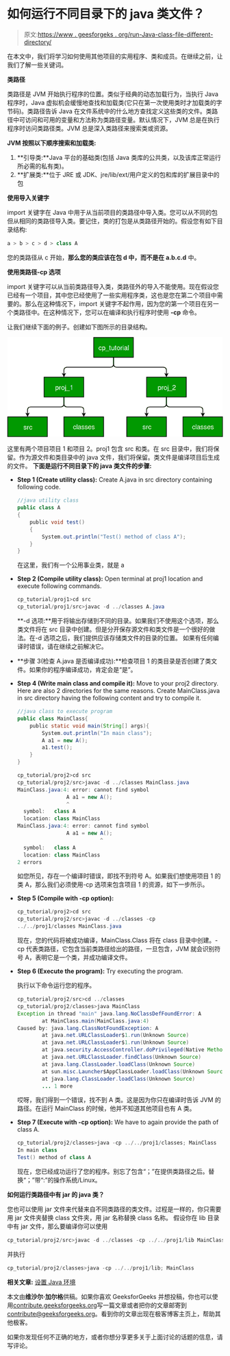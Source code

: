 # 如何运行不同目录下的 java 类文件？

> 原文:[https://www . geesforgeks . org/run-Java-class-file-different-directory/](https://www.geeksforgeeks.org/run-java-class-file-different-directory/)

在本文中，我们将学习如何使用其他项目的实用程序、类和成员。在继续之前，让我们了解一些关键词。

**类路径**

类路径是 JVM 开始执行程序的位置。类似于经典的动态加载行为，当执行 Java 程序时，Java 虚拟机会缓慢地查找和加载类(它只在第一次使用类时才加载类的字节码)。类路径告诉 Java 在文件系统中的什么地方查找定义这些类的文件。类路径中可访问和可用的变量和方法称为类路径变量。默认情况下，JVM 总是在执行程序时访问类路径类。JVM 总是深入类路径来搜索类或资源。

**JVM 按照以下顺序搜索和加载类:**

1.  **引导类:**Java 平台的基础类(包括 Java 类库的公共类，以及该库正常运行所必需的私有类)。
2.  **扩展类:**位于 JRE 或 JDK、jre/lib/ext/用户定义的包和库的扩展目录中的包

**使用导入关键字**

import 关键字在 Java 中用于从当前项目的类路径中导入类。您可以从不同的包但从相同的类路径导入类。要记住，类的打包是从类路径开始的。假设您有如下目录结构:

```java
a > b > c > d > class A

```

您的类路径从 c 开始，**那么您的类应该在包 d 中，而不是在 a.b.c.d** 中。

**使用类路径-cp 选项**

import 关键字可以从当前类路径导入类，类路径外的导入不能使用。现在假设您已经有一个项目，其中您已经使用了一些实用程序类，这也是您在第二个项目中需要的。那么在这种情况下，import 关键字不起作用，因为您的第一个项目在另一个类路径中。在这种情况下，您可以在编译和执行程序时使用 **-cp** 命令。

让我们继续下面的例子。创建如下图所示的目录结构。

[![cp_tutorial](img/80c0a0699b959456221fed11fb610c32.png)](https://media.geeksforgeeks.org/wp-content/uploads/runClassJava.jpg)

这里有两个项目项目 1 和项目 2。proj1 包含 src 和类。在 src 目录中，我们将保留。作为源文件和类目录中的 java 文件，我们将保留。类文件是编译项目后生成的文件。
**下面是运行不同目录下的 java 类文件的步骤:**

*   **Step 1 (Create utility class):** Create A.java in src directory containing following code.

    ```java
    //java utility class
    public class A
    {
        public void test()
        {
            System.out.println("Test() method of class A");
        }
    }
    ```

    在这里，我们有一个公用事业类，就是 a

*   **Step 2 (Compile utility class):** Open terminal at proj1 location and execute following commands.

    ```java
    cp_tutorial/proj1>cd src
    cp_tutorial/proj1/src>javac -d ../classes A.java

    ```

    **-d 选项:**用于将输出存储到不同的目录。如果我们不使用这个选项，那么类文件将在 src 目录中创建。但是分开保存源文件和类文件是一个很好的做法。在-d 选项之后，我们提供应该存储类文件的目录的位置。
    如果有任何编译时错误，请在继续之前解决它。

*   **步骤 3(检查 A.java 是否编译成功):**检查项目 1 的类目录是否创建了类文件。如果你的程序编译成功，肯定会是“是”。
*   **Step 4 (Write main class and compile it):** Move to your proj2 directory. Here are also 2 directories for the same reasons. Create MainClass.java in src directory having the following content and try to compile it.

    ```java
    //java class to execute program
    public class MainClass{
        public static void main(String[] args){
            System.out.println("In main class");
            A a1 = new A();
            a1.test();
        }
    }
    ```

    ```java
    cp_tutorial/proj2>cd src
    cp_tutorial/proj2/src>javac -d ../classes MainClass.java
    MainClass.java:4: error: cannot find symbol
                    A a1 = new A();
                    ^
      symbol:   class A
      location: class MainClass
    MainClass.java:4: error: cannot find symbol
                    A a1 = new A();
                               ^
      symbol:   class A
      location: class MainClass
    2 errors

    ```

    如您所见，存在一个编译时错误，即找不到符号 A。如果我们想使用项目 1 的类 A，那么我们必须使用-cp 选项来包含项目 1 的资源，如下一步所示。

*   **Step 5 (Compile with -cp option):**

    ```java
    cp_tutorial/proj2>cd src
    cp_tutorial/proj2/src>javac -d ../classes -cp 
    ../../proj1/classes MainClass.java

    ```

    现在，您的代码将被成功编译，MainClass.Class 将在 class 目录中创建。-cp 代表类路径，它包含当前类路径给出的路径，一旦包含，JVM 就会识别符号 A，表明它是一个类，并成功编译文件。

*   **Step 6 (Execute the program):** Try executing the program.

    执行以下命令运行您的程序。

    ```java
    cp_tutorial/proj2/src>cd ../classes
    cp_tutorial/proj2/classes>java MainClass
    Exception in thread "main" java.lang.NoClassDefFoundError: A
            at MainClass.main(MainClass.java:4)
    Caused by: java.lang.ClassNotFoundException: A
            at java.net.URLClassLoader$1.run(Unknown Source)
            at java.net.URLClassLoader$1.run(Unknown Source)
            at java.security.AccessController.doPrivileged(Native Method)
            at java.net.URLClassLoader.findClass(Unknown Source)
            at java.lang.ClassLoader.loadClass(Unknown Source)
            at sun.misc.Launcher$AppClassLoader.loadClass(Unknown Source)
            at java.lang.ClassLoader.loadClass(Unknown Source)
            ... 1 more

    ```

    哎呀，我们得到一个错误，找不到 A 类。这是因为你只在编译时告诉 JVM 的路径。在运行 MainClass 的时候，他并不知道其他项目也有 A 类。

*   **Step 7 (Execute with -cp option):** We have to again provide the path of class A.

    ```java
    cp_tutorial/proj2/classes>java -cp ../../proj1/classes; MainClass
    In main class
    Test() method of class A

    ```

    现在，您已经成功运行了您的程序。别忘了包含“；”在提供类路径之后。替换“；”带“:”的操作系统/Linux。

**如何运行类路径中有 jar 的 java 类？**

您也可以使用 jar 文件来代替来自不同类路径的类文件。过程是一样的，你只需要用 jar 文件夹替换 class 文件夹，用 jar 名称替换 class 名称。
假设你在 lib 目录中有 jar 文件，那么要编译你可以使用

```java
cp_tutorial/proj2/src>javac -d ../classes -cp ../../proj1/lib MainClass.java

```

并执行

```java
cp_tutorial/proj2/classes>java -cp ../../proj1/lib; MainClass
```

**相关文章:** [设置 Java 环境](https://www.geeksforgeeks.org/setting-environment-java/)

本文由**维沙尔·加尔格**供稿。如果你喜欢 GeeksforGeeks 并想投稿，你也可以使用[contribute.geeksforgeeks.org](http://www.contribute.geeksforgeeks.org)写一篇文章或者把你的文章邮寄到 contribute@geeksforgeeks.org。看到你的文章出现在极客博客主页上，帮助其他极客。

如果你发现任何不正确的地方，或者你想分享更多关于上面讨论的话题的信息，请写评论。
